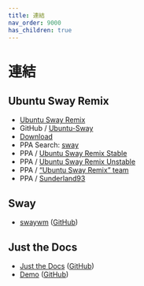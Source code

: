 ```yaml
---
title: 連結
nav_order: 9000
has_children: true
---
```


# 連結


## Ubuntu Sway Remix

* [Ubuntu Sway Remix](https://ubuntusway.com/)
* GitHub / [Ubuntu-Sway](https://github.com/Ubuntu-Sway)
* [Download](https://downloads.ubuntusway.com/)
* PPA Search: [sway](https://launchpad.net/ubuntu/+ppas?name_filter=sway)
* PPA / [Ubuntu Sway Remix Stable](https://launchpad.net/~ubuntusway-dev/+archive/ubuntu/stable)
* PPA / [Ubuntu Sway Remix Unstable](https://launchpad.net/~ubuntusway-dev/+archive/ubuntu/dev)
* PPA / [“Ubuntu Sway Remix” team](https://launchpad.net/~ubuntusway-dev)
* PPA / [Sunderland93](https://launchpad.net/~samoilov-lex)


## Sway

* [swaywm](https://swaywm.org/) ([GitHub](https://github.com/swaywm/sway))


## Just the Docs

* [Just the Docs](https://pmarsceill.github.io/just-the-docs/) ([GitHub](https://github.com/pmarsceill/just-the-docs))
* [Demo](https://pmarsceill.github.io/jtd-remote/) ([GitHub](https://github.com/pmarsceill/jtd-remote))
